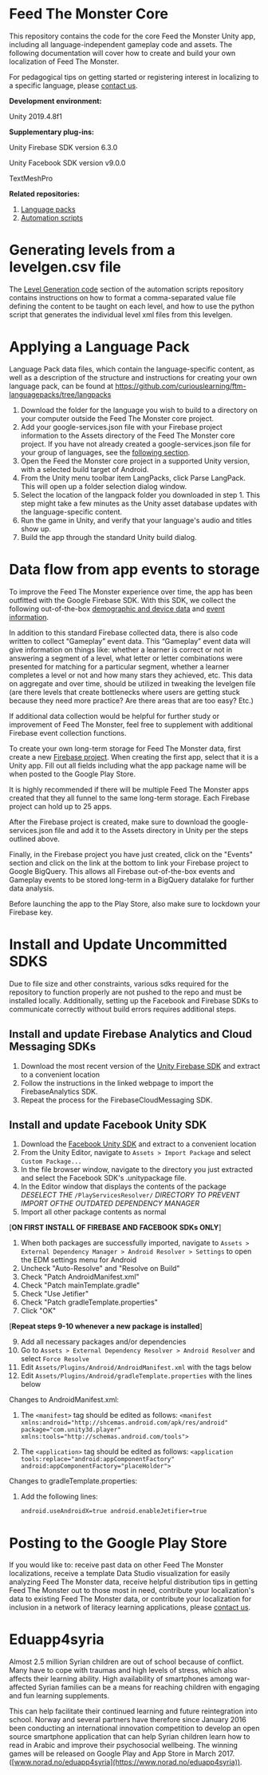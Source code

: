 # Feed The Monster Core


This repository contains the code for the core Feed the Monster Unity app, including all language-independent gameplay code and assets. The following documentation will cover how to create and build your own localization of Feed The Monster.

For pedagogical tips on getting started or registering interest in localizing to a specific language, please [contact us](https://www.curiouslearning.org/contact).

**Development environment:**

Unity 2019.4.8f1

**Supplementary plug-ins:**

Unity Firebase SDK version 6.3.0

Unity Facebook SDK version v9.0.0

TextMeshPro

**Related repositories:**

1. [Language packs](https://github.com/curiouslearning/ftm-languagepacks)
2. [Automation scripts](https://github.com/curiouslearning/ftm-automation)

# Generating levels from a levelgen.csv file
The [Level Generation code](https://github.com/curiouslearning/ftm-automation/tree/master/level_generation) section of the automation scripts repository contains instructions on how to format a comma-separated value file defining the content to be taught on each level, and how to use the python script that generates the individual level xml files from this levelgen.

# Applying a Language Pack

Language Pack data files, which contain the language-specific content, as well as a description of the structure and instructions for creating your own language pack, can be found at
https://github.com/curiouslearning/ftm-languagepacks/tree/langpacks

1. Download the folder for the language you wish to build to a directory on your computer outside the Feed The Monster core project.
1. Add your google-services.json file with your Firebase project information to the Assets directory of the Feed The Monster core project. If you have not already created a google-services.json file for your group of languages, see the [following section](#data-flow-from-app-events-to-storage).
1. Open the Feed the Monster core project in a supported Unity version, with a selected build target of Android.
1. From the Unity menu toolbar item LangPacks, click Parse LangPack. This will open up a folder selection dialog window.
1. Select the location of the langpack folder you downloaded in step 1. This step might take a few minutes as the Unity asset database updates with the language-specific content.
1. Run the game in Unity, and verify that your language's audio and titles show up.
1. Build the app through the standard Unity build dialog.

# Data flow from app events to storage

To improve the Feed The Monster experience over time, the app has been outfitted with the Google Firebase SDK. With this SDK, we collect the following out-of-the-box [demographic and device data](https://support.google.com/firebase/answer/6317486?hl=en) and [event information](https://support.google.com/firebase/answer/6317485?hl=en).

In addition to this standard Firebase collected data, there is also code written to collect “Gameplay” event data. This “Gameplay” event data will give information on things like: whether a learner is correct or not in answering a segment of a level, what letter or letter combinations were presented for matching for a particular segment, whether a learner completes a level or not and how many stars they achieved, etc. This data on aggregate and over time, should be utilized in tweaking the levelgen file (are there levels that create bottlenecks where users are getting stuck because they need more practice? Are there areas that are too easy? Etc.)

If additional data collection would be helpful for further study or improvement of Feed The Monster, feel free to supplement with additional Firebase event collection functions.

To create your own long-term storage for Feed The Monster data, first create a new [Firebase project](https://firebase.google.com/). When creating the first app, select that it is a Unity app. Fill out all fields including what the app package name will be when posted to the Google Play Store.

It is highly recommended if there will be multiple Feed The Monster apps created that they all funnel to the same long-term storage. Each Firebase project can hold up to 25 apps.

After the Firebase project is created, make sure to download the google-services.json file and add it to the Assets directory in Unity per the steps outlined above.

Finally, in the Firebase project you have just created, click on the "Events" section and click on the link at the bottom to link your Firebase project to Google BigQuery. This allows all Firebase out-of-the-box events and Gameplay events to be stored long-term in a BigQuery datalake for further data analysis.

Before launching the app to the Play Store, also make sure to lockdown your Firebase key.

# Install and Update Uncommitted SDKS
Due to file size and other constraints, various sdks required for the repository to function properly are not pushed to the repo and must be installed locally. Additionally, setting up the Facebook and Firebase SDKs to communicate correctly without build errors requires additional steps.

## Install and update Firebase Analytics and Cloud Messaging SDKs

1. Download the most recent version of the [Unity Firebase SDK](https://firebase.google.com/docs/unity/setup#add-sdks) and extract to a convenient location
2. Follow the instructions in the linked webpage to import the FirebaseAnalytics SDK.
3. Repeat the process for the FirebaseCloudMessaging SDK.

## Install and update Facebook Unity SDK

1. Download the [Facebook Unity SDK](https://developers.facebook.com/docs/unity/) and extract to a convenient location
2. From the Unity Editor, navigate to `Assets > Import Package` and select `Custom Package...`
3. In the file browser window, navigate to the directory you just extracted and select the Facebook SDK's .unitypackage file.
4. In the Editor window that displays the contents of the package _DESELECT THE_ `/PlayServicesResolver/` _DIRECTORY TO PREVENT IMPORT OFTHE OUTDATED DEPENDENCY MANAGER_
5. Import all other package contents as normal

[**ON FIRST INSTALL OF FIREBASE AND FACEBOOK SDKs ONLY**]
1. When both packages are successfully imported, navigate to `Assets > External Dependency Manager > Android Resolver > Settings` to open the EDM settings menu for Android
2. Uncheck "Auto-Resolve" and "Resolve on Build"
3. Check "Patch AndroidManifest.xml"
4. Check "Patch mainTemplate.gradle"
5. Check "Use Jetifier"
6. Check "Patch gradleTemplate.properties"
7. Click "OK"

[**Repeat steps 9-10 whenever a new package is installed**]

9. Add all necessary packages and/or dependencies
10. Go to `Assets > External Dependency Resolver > Android Resolver` and select `Force Resolve`
11. Edit `Assets/Plugins/Android/AndroidManifest.xml` with the tags below
12. Edit `Assets/Plugins/Android/gradleTemplate.properties` with the lines below

Changes to AndroidManifest.xml:

1. The `<manifest>`  tag should be edited as follows: `<manifest xmlns:android="http://shcemas.android.com/apk/res/android" package="com.unity3d.player" xmlns:tools="http://schemas.android.com/tools">`

2. The `<application>` tag should be edited as follows: `<application tools:replace="android:appComponentFactory" android:appComponentFactory="placeHolder">`

Changes to gradleTemplate.properties:

1. Add the following lines:
   
    `android.useAndroidX=true
    android.enableJetifier=true`

# Posting to the Google Play Store

If you would like to: receive past data on other Feed The Monster localizations, receive a template Data Studio visualization for easily analyzing Feed The Monster data, receive helpful distribution tips in getting Feed The Monster out to those most in need, contribute your localization's data to existing Feed The Monster data, or contribute your localization for inclusion in a network of literacy learning applications, please [contact us](https://www.curiouslearning.org/contact).


# Eduapp4syria

Almost 2.5 million Syrian children are out of school because of conflict. Many have to cope with traumas and high levels of stress, which also affects their learning ability. High availability of smartphones among war-affected Syrian families can be a means for reaching children with engaging and fun learning supplements.

This can help facilitate their continued learning and future reintegration into school. Norway and several partners have therefore since January 2016 been conducting an international innovation competition to develop an open source smartphone application that can help Syrian children learn how to read in Arabic and improve their psychosocial wellbeing. The winning games will be released on Google Play and App Store in March 2017.([www.norad.no/eduapp4syria](https://www.norad.no/eduapp4syria)).

